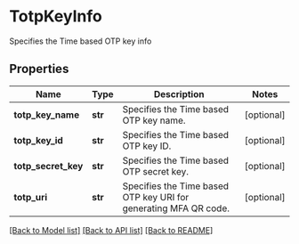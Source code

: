 # TotpKeyInfo

Specifies the Time based OTP key info

## Properties
Name | Type | Description | Notes
------------ | ------------- | ------------- | -------------
**totp_key_name** | **str** | Specifies the Time based OTP key name. | [optional] 
**totp_key_id** | **str** | Specifies the Time based OTP key ID. | [optional] 
**totp_secret_key** | **str** | Specifies the Time based OTP secret key. | [optional] 
**totp_uri** | **str** | Specifies the Time based OTP key URI for generating MFA QR code. | [optional] 

[[Back to Model list]](../README.md#documentation-for-models) [[Back to API list]](../README.md#documentation-for-api-endpoints) [[Back to README]](../README.md)


